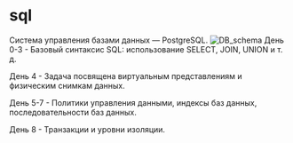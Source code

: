 # sql

Система управления базами данных — PostgreSQL.
![DB_schema](https://github.com/user-attachments/assets/16b0149d-f5a5-4a79-b43e-133f48267a62)
День 0-3 - Базовый синтаксис SQL: использование SELECT, JOIN, UNION и т. д.

День 4 - Задача посвящена виртуальным представлениям и физическим снимкам данных.

День 5-7 - Политики управления данными, индексы баз данных, последовательности баз данных.

День 8 - Транзакции и уровни изоляции.
